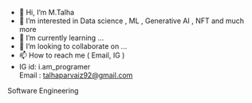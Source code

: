 - 👋 Hi, I’m M.Talha
- 👀 I’m interested in Data science , ML , Generative AI , NFT and much more
- 🌱 I’m currently learning ...
- 💞️ I’m looking to collaborate on ...
- 📫 How to reach me ( Email, IG )
- 
  IG id: i.am_programer                   
  Email : talhaparvaiz92@gmail.com
<!---
tp92-chaudhary/tp92-chaudhary is a ✨ special ✨ repository because its `README.md` (this file) appears on your GitHub profile.
You can click the Preview link to take a look at your changes.
--->
Software Engineering
